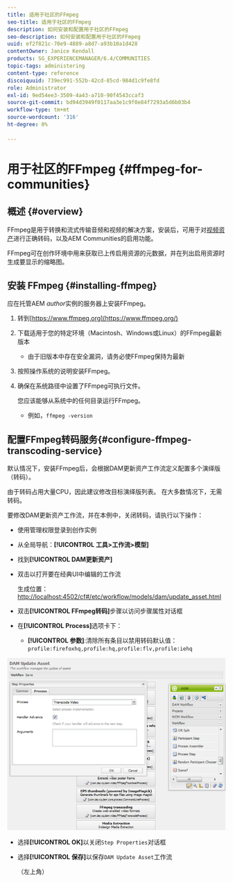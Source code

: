 ```yaml
---
title: 适用于社区的FFmpeg
seo-title: 适用于社区的FFmpeg
description: 如何安装和配置用于社区的FFmpeg
seo-description: 如何安装和配置用于社区的FFmpeg
uuid: ef2f821c-70e9-4889-a8d7-a93b10a1d428
contentOwner: Janice Kendall
products: SG_EXPERIENCEMANAGER/6.4/COMMUNITIES
topic-tags: administering
content-type: reference
discoiquuid: 739ec991-552b-42cd-85cd-984d1c9fe8fd
role: Administrator
exl-id: 9ed54ee3-3509-4a43-a710-90f4543ccaf3
source-git-commit: bd94d3949f0117aa3e1c9f0e84f7293a5d6b03b4
workflow-type: tm+mt
source-wordcount: '316'
ht-degree: 0%

---
```


# 用于社区的FFmpeg {#ffmpeg-for-communities}

## 概述 {#overview}

FFmpeg是用于转换和流式传输音频和视频的解决方案，安装后，可用于对[视频资产](../../help/sites-authoring/default-components-foundation.md#video)进行正确转码，以及AEM Communities的启用功能。

FFmpeg可在创作环境中用来获取已上传启用资源的元数据，并在列出启用资源时生成要显示的缩略图。

## 安装 FFmpeg {#installing-ffmpeg}

应在托管AEM *author*&#x200B;实例的服务器上安装FFmpeg。

1. 转到[https://www.ffmpeg.org](https://www.ffmpeg.org/)
1. 下载适用于您的特定环境（Macintosh、Windows或Linux）的FFmpeg最新版本

   * 由于旧版本中存在安全漏洞，请务必使FFmpeg保持为最新

1. 按照操作系统的说明安装FFmpeg。

1. 确保在系统路径中设置了FFmpeg可执行文件。

   您应该能够从系统中的任何目录运行FFmpeg。

   * 例如，`ffmpeg -version`

## 配置FFmpeg转码服务{#configure-ffmpeg-transcoding-service}

默认情况下，安装FFmpeg后，会根据DAM更新资产工作流定义配置多个演绎版（转码）。

由于转码占用大量CPU，因此建议修改目标演绎版列表。 在大多数情况下，无需转码。

要修改DAM更新资产工作流，并在本例中，关闭转码，请执行以下操作：

* 使用管理权限登录到创作实例
* 从全局导航：**[!UICONTROL 工具>工作流>模型]**
* 找到&#x200B;**[!UICONTROL DAM更新资产]**
* 双击以打开要在经典UI中编辑的工作流

   生成位置：[http://localhost:4502/cf#/etc/workflow/models/dam/update_asset.html](http://localhost:4502/cf#/etc/workflow/models/dam/update_asset.html)

* 双击&#x200B;**[!UICONTROL FFmpeg转码]**&#x200B;步骤以访问步骤属性对话框
* 在&#x200B;**[!UICONTROL Process]**&#x200B;选项卡下：

   * **[!UICONTROL 参数]**:清除所有条目以禁用转码默认值：  `profile:firefoxhq,profile:hq,profile:flv,profile:iehq`

![chlimage_1-372](assets/chlimage_1-372.png)

* 选择&#x200B;**[!UICONTROL OK]**&#x200B;以关闭`Step Properties`对话框

* 选择&#x200B;**[!UICONTROL 保存]**&#x200B;以保存`DAM Update Asset`工作流

   （左上角）
